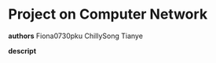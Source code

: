 # Project on Computer Network



**authors**    Fiona0730pku   ChillySong   Tianye

**descript**



